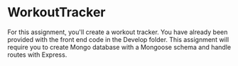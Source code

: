 # WorkoutTracker
For this assignment, you'll create a workout tracker. You have already been provided with the front end code in the Develop folder. This assignment will require you to create Mongo database with a Mongoose schema and handle routes with Express.
